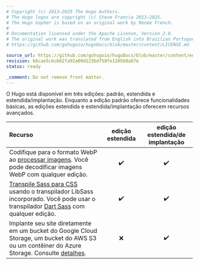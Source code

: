 ```yaml
---
# Copyright (c) 2013–2025 The Hugo Authors.
# The Hugo logos are copyright (c) Steve Francia 2013–2025.
# The Hugo Gopher is based on an original work by Renée French.
#
# Documentation licensed under the Apache License, Version 2.0.
# The original work was translated from English into Brazilian Portuguese.
# https://github.com/gohugoio/hugoDocs/blob/master/content/LICENSE.md

source_url: https://github.com/gohugoio/hugoDocs/blob/master/content/en/_common/installation/01-editions.md
revision: b6cae5cbc662fa92a00d123bd758fe1205b8a07e
status: ready

_comment: Do not remove front matter.
---
```


O Hugo está disponível em três edições: padrão, estendida e
estendida/implantação.
Enquanto a edição padrão oferece funcionalidades básicas, as edições estendida e
estendida/implantação oferecem recursos avançados.

 Recurso                                                                                                                                        |  edição estendida  | edição estendida/de implantação
:-----------------------------------------------------------------------------------------------------------------------------------------------|:------------------:|:-------------------------------:
 Codifique para o formato WebP ao [processar imagens]. Você pode decodificar imagens WebP com qualquer edição.                                  | :heavy_check_mark: |       :heavy_check_mark:
 [Transpile Sass para CSS] usando o transpilador LibSass incorporado. Você pode usar o transpilador [Dart Sass] com qualquer edição.            | :heavy_check_mark: |       :heavy_check_mark:
 Implante seu site diretamente em um bucket do Google Cloud Storage, um bucket do AWS S3 ou um contêiner do Azure Storage. Consulte [detalhes]. |        :x:         |       :heavy_check_mark:

[Dart Sass]: /functions/css/sass/#dart-sass

[detalhes]: /host-and-deploy/deploy-with-hugo-deploy/

[processar imagens]: /content-management/image-processing/

[Transpile Sass para CSS]: /functions/css/sass/
